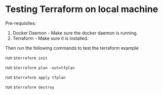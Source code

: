 # Testing Terraform on local machine
Pre-requisites:
1. Docker Daemon - Make sure the docker daemon is running.
2. Terraform - Make sure it is installed.

Then run the following commands to test the terraform example

run `$terraform init`

run `$terraform plan -out=tfplan`

run `$terraform apply tfplan`

run `$terraform destroy`
